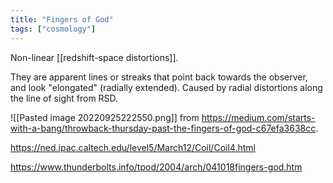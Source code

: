 ```yaml
---
title: "Fingers of God"
tags: ["cosmology"]
--- 
```


Non-linear [[redshift-space distortions]].

They are apparent lines or streaks that point back towards the observer, and look "elongated" (radially extended). Caused by radial distortions along the line of sight from RSD.

![[Pasted image 20220925222550.png]]
from https://medium.com/starts-with-a-bang/throwback-thursday-past-the-fingers-of-god-c67efa3638cc.


https://ned.ipac.caltech.edu/level5/March12/Coil/Coil4.html

https://www.thunderbolts.info/tpod/2004/arch/041018fingers-god.htm

